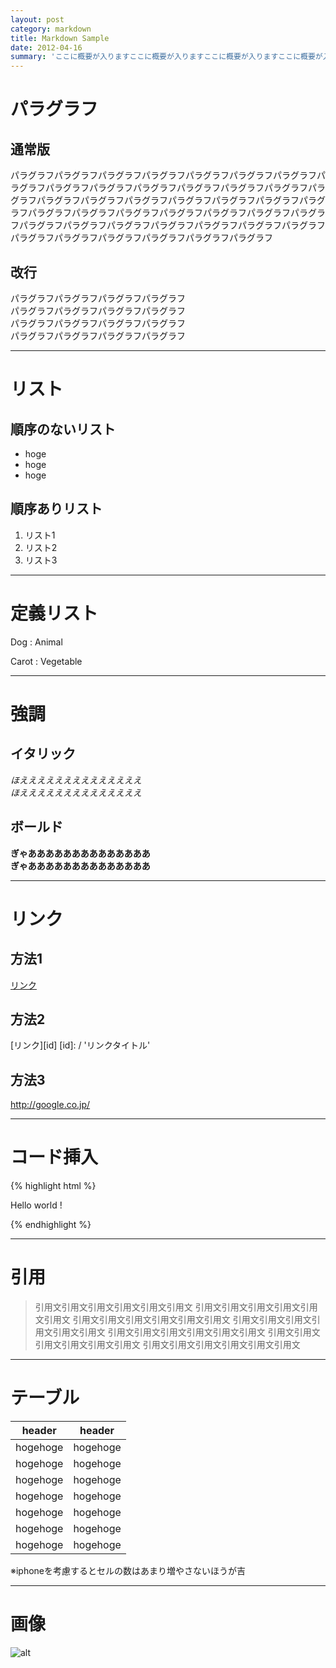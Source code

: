 ```yaml
---
layout: post
category: markdown
title: Markdown Sample
date: 2012-04-16
summary: 'ここに概要が入りますここに概要が入りますここに概要が入りますここに概要が入りますここに概要が入りますここに概要が入りますここに概要が入りますここに概要が入りますここに概要が入りますここに概要が入りますここに概要が入りますここに概要が入りますここに概要が入りますここに概要が入りますここに概要が入りますここに概要が入ります'
---
```


# パラグラフ

## 通常版

パラグラフパラグラフパラグラフパラグラフパラグラフパラグラフパラグラフパラグラフパラグラフパラグラフパラグラフパラグラフパラグラフパラグラフパラグラフパラグラフパラグラフパラグラフパラグラフパラグラフパラグラフパラグラフパラグラフパラグラフパラグラフパラグラフパラグラフパラグラフパラグラフパラグラフパラグラフパラグラフパラグラフパラグラフパラグラフパラグラフパラグラフパラグラフパラグラフパラグラフパラグラフパラグラフ

## 改行

パラグラフパラグラフパラグラフパラグラフ  
パラグラフパラグラフパラグラフパラグラフ  
パラグラフパラグラフパラグラフパラグラフ  
パラグラフパラグラフパラグラフパラグラフ

---

# リスト

## 順序のないリスト

* hoge
* hoge
* hoge

## 順序ありリスト

1. リスト1
2. リスト2
3. リスト3

---

# 定義リスト

Dog
: Animal

Carot
: Vegetable

---

# 強調

## イタリック

*ほええええええええええええええ*  
_ほええええええええええええええ_

## ボールド

**ぎゃああああああああああああああ**  
__ぎゃああああああああああああああ__

---

# リンク

## 方法1

[リンク](/ 'リンクタイトル')

## 方法2

[リンク][id]
[id]: / 'リンクタイトル'

## 方法3

<http://google.co.jp/>

---

# コード挿入

{% highlight html %}
<html>
	<head>
		<meta charset="utf-8">
	</head>
	<body>
		<p>Hello world !</p>
	</body>
</html>
{% endhighlight %}

---

# 引用

> 引用文引用文引用文引用文引用文引用文
> 引用文引用文引用文引用文引用文引用文
> 引用文引用文引用文引用文引用文引用文
> 引用文引用文引用文引用文引用文引用文
> 引用文引用文引用文引用文引用文引用文
> 引用文引用文引用文引用文引用文引用文
> 引用文引用文引用文引用文引用文引用文

---

# テーブル

| header | header |
| ------ | ------ |
| hogehoge | hogehoge |
| hogehoge | hogehoge |
| hogehoge | hogehoge |
| hogehoge | hogehoge |
| hogehoge | hogehoge |
| hogehoge | hogehoge |
| hogehoge | hogehoge |

※iphoneを考慮するとセルの数はあまり増やさないほうが吉

---

# 画像

![alt](http://placekitten.com/500/300 'title')
